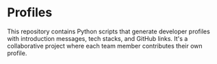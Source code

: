 # Profiles
This repository contains Python scripts that generate developer profiles with introduction messages, tech stacks, and GitHub links. It's a collaborative project where each team member contributes their own profile.
